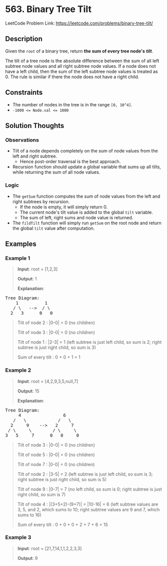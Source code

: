 # 563. Binary Tree Tilt

LeetCode Problem Link: <https://leetcode.com/problems/binary-tree-tilt/>

## Description

Given the `root` of a binary tree, return **the sum of every tree node's** ***tilt***.

The tilt of a tree node is the absolute difference between the sum of all left subtree node values and all right subtree node values. If a node does not have a left child, then the sum of the left subtree node values is treated as 0. The rule is similar if there the node does not have a right child.

## Constraints

- The number of nodes in the tree is in the range `[0, 10^4]`.
- `-1000 <= Node.val <= 1000`

## Solution Thoughts

### Observations

- Tilt of a node depends completely on the sum of node values from the left and right subtree.
   - Hence post-order traversal is the best approach.
- Recursion function should update a global variable that sums up all tilts, while returning the sum of all node values.

### Logic

- The `getSum` function computes the sum of node values from the left and right subtrees by recursion.
   - If the node is empty, it will simply return 0.
   - The current node's tilt value is added to the global `tilt` variable.
   - The sum of left, right sums and node value is returned.
- The `fildTilt` function will simply run `getSum` on the root node and return the global `tilt` value after computation.

## Examples

### Example 1

> **Input**: root = [1,2,3]
>
> **Output**: 1
>
> **Explanation**: 
<pre>
Tree Diagram:
    1          1
   / \   -->  / \
  2   3      0   0
</pre>
> Tilt of node 2 : |0-0| = 0 (no children)
>
> Tilt of node 3 : |0-0| = 0 (no children)
>
> Tilt of node 1 : |2-3| = 1 (left subtree is just left child, so sum is 2; right subtree is just right child, so sum is 3)
>
> Sum of every tilt : 0 + 0 + 1 = 1

### Example 2

> **Input**: root = [4,2,9,3,5,null,7]
>
> **Output**: 15
>
> **Explanation**: 
<pre>
Tree Diagram:
     4                6
   /   \            /   \
  2     9    -->   2     7
 / \     \        / \     \
3   5     7      0   0     0
</pre>
> Tilt of node 3 : |0-0| = 0 (no children)
>
> Tilt of node 5 : |0-0| = 0 (no children)
>
> Tilt of node 7 : |0-0| = 0 (no children)
>
> Tilt of node 2 : |3-5| = 2 (left subtree is just left child, so sum is 3; right subtree is just right child, so sum is 5)
>
> Tilt of node 9 : |0-7| = 7 (no left child, so sum is 0; right subtree is just right child, so sum is 7)
>
> Tilt of node 4 : |(3+5+2)-(9+7)| = |10-16| = 6 (left subtree values are 3, 5, and 2, which sums to 10; right subtree values are 9 and 7, which sums to 16)
>
> Sum of every tilt : 0 + 0 + 0 + 2 + 7 + 6 = 15

### Example 3

> **Input**: root = [21,7,14,1,1,2,2,3,3]
>
> **Output**: 9